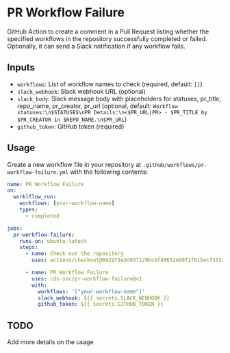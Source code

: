 # PR Workflow Failure

GitHub Action to create a comment in a Pull Request listing whether the specified workflows in the repository successfully completed or failed. Optionally, it can send a Slack notification if any workflow fails.

## Inputs

- `workflows`: List of workflow names to check (required, default: `[]`)
- `slack_webhook`: Slack webhook URL (optional)
- `slack_body`: Slack message body with placeholders for statuses, pr_title, repo_name, pr_creator, pr_url (optional, default: `Workflow statuses:\n$STATUSES\nPR Details:\n<$PR_URL|PR> - $PR_TITLE by $PR_CREATOR in $REPO_NAME.\n$PR_URL`)
- `github_token`: GitHub token (required)

## Usage

Create a new workflow file in your repository at `.github/workflows/pr-workflow-failure.yml` with the following contents:

```yaml
name: PR Workflow Failure
on:
  worklflow_run:
    workflows: [your-workflow-name]
    types:
      - completed

jobs:
  pr-workflow-failure:
    runs-on: ubuntu-latest
    steps:
      - name: Check out the repository
        uses: actions/checkout@692973e3d937129bcbf40652eb9f2f61becf3332 # v4.1.7

      - name: PR Workflow Failure
        uses: cds-snc/pr-workflow-failure@v1
        with:
          workflows: '["your-workflow-name"]'
          slack_webhook: ${{ secrets.SLACK_WEBHOOK }}
          github_token: ${{ secrets.GITHUB_TOKEN }}
```

## TODO

Add more details on the usage

